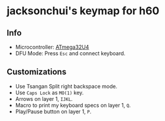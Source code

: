 # jacksonchui's keymap for h60

## Info
* Microcontroller: [ATmega32U4](https://www.microchip.com/wwwproducts/en/ATmega32u4)
* DFU Mode: Press `Esc` and connect keyboard.

## Customizations

* Use Tsangan Split right backspace mode.
* Use `Caps Lock` as `MO(1)` key.
* Arrows on layer 1, `IJKL`.
* Macro to print my keyboard specs on layer 1, `Q`.
* Play/Pause button on layer 1, `P`.
